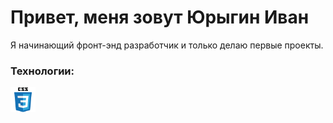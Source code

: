 # Привет, меня зовут Юрыгин Иван

Я начинающий фронт-энд разработчик и только делаю первые проекты.

### Технологии:
<div>
	<img src="https://github.com/devicons/devicon/blob/master/icons/css3/css3-original-wordmark.svg" width="40" height="40" alt="CSS3" title="CSS3" />
</div>




